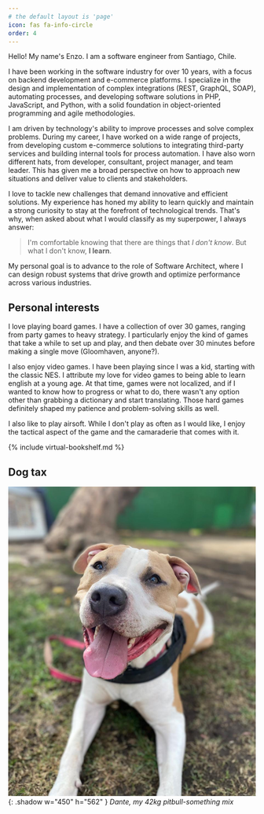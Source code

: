 ```yaml
---
# the default layout is 'page'
icon: fas fa-info-circle
order: 4
---
```


Hello! My name's Enzo. I am a software engineer from Santiago, Chile.

I have been working in the software industry for over 10 years, with a focus on backend development and e-commerce platforms.
I specialize in the design and implementation of complex integrations (REST, GraphQL, SOAP), automating processes,
and developing software solutions in PHP, JavaScript, and Python, with a solid foundation in object-oriented programming and agile methodologies.

I am driven by technology's ability to improve processes and solve complex problems.
During my career, I have worked on a wide range of projects, from developing custom e-commerce solutions to integrating third-party services and building internal tools for process automation.
I have also worn different hats, from developer, consultant, project manager, and team leader.
This has given me a broad perspective on how to approach new situations and deliver value to clients and stakeholders.

I love to tackle new challenges that demand innovative and efficient solutions.
My experience has honed my ability to learn quickly and maintain a strong curiosity to stay at the forefront of technological trends.
That's why, when asked about what I would classify as my superpower, I always answer:

> I'm comfortable knowing that there are things that *I don't know*. But what I don't know, **I learn**.

My personal goal is to advance to the role of Software Architect, where I can design robust systems that drive growth and optimize performance across various industries.

## Personal interests

I love playing board games. I have a collection of over 30 games, ranging from party games to heavy strategy.
I particularly enjoy the kind of games that take a while to set up and play, and then debate over 30 minutes before making a single move (Gloomhaven, anyone?).

I also enjoy video games. I have been playing since I was a kid, starting with the classic NES.
I attribute my love for video games to being able to learn english at a young age. At that time, games were not localized,
and if I wanted to know how to progress or what to do, there wasn't any option other than grabbing a dictionary and start translating.
Those hard games definitely shaped my patience and problem-solving skills as well.

I also like to play airsoft. While I don't play as often as I would like, I enjoy the tactical aspect of the game and the camaraderie that comes with it.

{% include virtual-bookshelf.md %}

## Dog tax
![Dante](/assets/img/dante.jpg){: .shadow w="450" h="562" }
_Dante, my 42kg pitbull-something mix_

<script src="{{ '/assets/js/reading-progress.js' | relative_url }}"></script>

